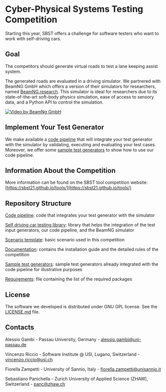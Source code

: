 # Cyber-Physical Systems Testing Competition #

Starting this year, SBST offers a challenge for software testers who want to work with self-driving cars. 

## Goal ##
The competitors should generate virtual roads to test a lane keeping assist system. 

The generated roads are evaluated in a driving simulator. We partnered with BeamNG GmbH which offers a version of their simulators for researchers, named [BeamNG.research](https://beamng.gmbh/research/). This simulator is ideal for researchers due to its state-of-the-art soft-body physics simulation, ease of access to sensory data, and a Python API to control the simulation.

[![Video by BeamNg GmbH](https://github.com/BeamNG/BeamNGpy/raw/master/media/steering.gif)](https://github.com/BeamNG/BeamNGpy/raw/master/media/steering.gif)

## Implement Your Test Generator ##
We make available a [code pipeline](code_pipeline) that will integrate your test generator with the simulator by validating, executing and evaluating your test cases. Moreover, we offer some [sample test generators](/sample_test_generators) to show how to use our code pipeline.

## Information About the Competition ##
More information can be found on the SBST tool competition website: [https://sbst21.github.io/tools/](https://sbst21.github.io/tools/)

## Repository Structure ##
[Code pipeline](/code_pipeline): code that integrates your test generator with the simulator

[Self driving car testing library](/self_driving): library that helps the integration of the test input generators, our code pipeline, and the BeamNG simulator

[Scenario template](/levels_template/tig): basic scenario used in this competition

[Documentation](/documentation): contains the installation guide and the detailed rules of the competition

[Sample test generators](/sample_test_generators): sample test generators already integrated with the code pipeline for illustrative purposes 

[Requirements](/requirements-36.txt): file containing the list of the required packages

## License ##
The software we developed is distributed under GNU GPL license. See the [LICENSE.md](/LICENSE.md) file.

## Contacts ##

Alessio Gambi  - Passau University, Germany - alessio.gambi@uni-passau.de

Vincenzo Riccio  - Software Institute @ USI, Lugano, Switzerland - vincenzo.riccio@usi.ch

Fiorella Zampetti  - University of Sannio, Italy - fiorella.zampetti@unisannio.it

Sebastiano Panichella - Zurich University of Applied Science (ZHAW), Switzerland - panc@zhaw.ch
